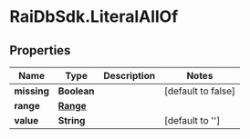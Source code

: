 # RaiDbSdk.LiteralAllOf

## Properties

Name | Type | Description | Notes
------------ | ------------- | ------------- | -------------
**missing** | **Boolean** |  | [default to false]
**range** | [**Range**](Range.md) |  | 
**value** | **String** |  | [default to &#39;&#39;]


